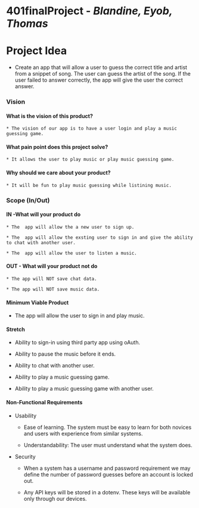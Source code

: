 # 401finalProject - *Blandine, Eyob, Thomas*

# Project Idea

  * Create an app that will allow a user to guess the correct title and artist from a snippet of song. The user can guess the artist of the song. If the user failed to answer correctly, the app will give the user the correct answer.

### Vision

  #### What is the vision of this product?

    * The vision of our app is to have a user login and play a music guessing game.

  #### What pain point does this project solve?

    * It allows the user to play music or play music guessing game.

  #### Why should we care about your product?

    * It will be fun to play music guessing while listining music.

### Scope (In/Out)

  #### IN -What will your product do

    * The  app will allow the a new user to sign up.

    * The  app will allow the exsting user to sign in and give the ability to chat with another user.

    * The  app will allow the user to listen a music.

  #### OUT - What will your product not do

    * The app will NOT save chat data.

    * The app will NOT save music data.


#### Minimum Viable Product 

  * The app will allow the user to sign in and play music.


#### Stretch

  * Ability to sign-in using third party app using oAuth.

  * Ability to pause the music before it ends.

  * Ability to chat with another user.

  * Ability to play a music guessing game.

  * Ability to play a music guessing game with another user.


#### Non-Functional Requirements

  * Usability

    * Ease of learning. The system must be easy to learn for both novices and users with experience from similar systems.

    * Understandability: The user must understand what the system does.

  * Security

    * When a system has a username and password requirement we may define the number of password guesses before an account is locked out.

    * Any API keys will be stored in a dotenv. These keys will be available only through our devices.